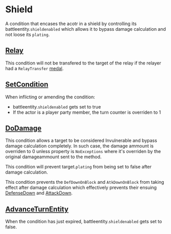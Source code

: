 # Shield
A condition that encases the acotr in a shield by controlling its battleentity.`shieldenabled` which allows it to bypass damage calculation and not loose its `plating`.

## [Relay](../../Battle%20flow/Action%20coroutines/Relay.md)
This condition will not be transfered to the target of the relay if the relayer had a `RelayTransfer` [medal](../../../Enums%20and%20IDs/Medal.md).

## [SetCondition](../Conditions%20methods/SetCondition.md)
When inflicting or amending the condition:

- battleentity.`shieldenabled` gets set to true
- If the actor is a player party member, the turn counter is overriden to 1

## [DoDamage](../../Damage%20pipeline/DoDamage.md)
This condition allows a target to be considered Invulnerable and bypass damage calculation completely. In such case, the damage ammount is overriden to 0 unless property is `NoExceptions` where it's overriden by the original damageammount sent to the method.

This condition will prevent target.`plating` from being set to false after damage calculation.

This condition prevents the `DefDownOnBlock` and `AtkDownOnBlock` from taking effect after damage calculation which effectively prevents their ensuing [DefenseDown](DefenseDown.md) and [AttackDown](AttackDown.md).

## [AdvanceTurnEntity](../../Battle%20flow/AdvanceTurnEntity.md)
When the condition has just expired, battleentity.`shieldenabled` gets set to false.
